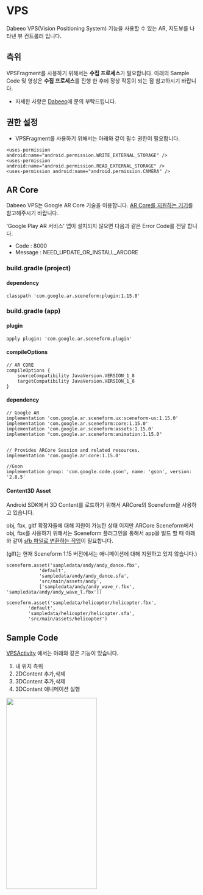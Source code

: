 # VPS
Dabeeo VPS(Vision Positioning System) 기능을 사용할 수 있는 AR, 지도뷰를 나타낸 뷰 컨트롤러 입니다.

## 측위
VPSFragment를 사용하기 위해서는 **수집 프로세스**가 필요합니다.
아래의 Sample Code 및 영상은 **수집 프로세스**를 진행 한 후에 정상 작동이 되는 점 참고하시기 바랍니다.

* 자세한 사항은 [Dabeeo](https://www.dabeeo.com/ko/contact/)에 문의 부탁드립니다.

## 권한 설정
* VPSFragment를 사용하기 위해서는 아래와 같이 필수 권한이 필요합니다.

```android
<uses-permission android:name="android.permission.WRITE_EXTERNAL_STORAGE" />
<uses-permission android:name="android.permission.READ_EXTERNAL_STORAGE" />
<uses-permission android:name="android.permission.CAMERA" />
```

## AR Core
Dabeeo VPS는 Google AR Core 기술을 이용합니다.
[AR Core를 지원하는 기기](https://developers.google.com/ar/discover/supported-devices)를 참고해주시기 바랍니다.

'Google Play AR 서비스' 앱이 설치되지 않으면 다음과 같은 Error Code를 전달 합니다.

* Code : 8000
* Message : NEED_UPDATE_OR_INSTALL_ARCORE	

### build.gradle (project)
#### dependency
```
classpath 'com.google.ar.sceneform:plugin:1.15.0'
```

### build.gradle (app)

#### plugin
```
apply plugin: 'com.google.ar.sceneform.plugin'
```

#### compileOptions
```
// AR CORE
compileOptions {
    sourceCompatibility JavaVersion.VERSION_1_8
    targetCompatibility JavaVersion.VERSION_1_8
}
```

#### dependency
```
// Google AR
implementation 'com.google.ar.sceneform.ux:sceneform-ux:1.15.0'
implementation 'com.google.ar.sceneform:core:1.15.0'
implementation 'com.google.ar.sceneform:assets:1.15.0'
implementation "com.google.ar.sceneform:animation:1.15.0"


// Provides ARCore Session and related resources.
implementation 'com.google.ar:core:1.15.0'

//Gson
implementation group: 'com.google.code.gson', name: 'gson', version: '2.8.5'

```

#### Content3D Asset

Android SDK에서 3D Content를 로드하기 위해서 ARCore의 Sceneform을 사용하고 있습니다.

obj, fbx, gltf 확장자들에 대해 지원이 가능한 상태 이지만 ARCore Sceneform에서 obj, fbx를 사용하기 위해서는
Sceneform 플러그인을 통해서 app을 빌드 할 때 아래와 같이 [sfb 파일로 변환하는 작업](https://developers.google.com/sceneform/develop/import-assets)이 필요합니다.

(glft는 현재 Sceneform 1.15 버전에서는 애니메이션에 대해 지원하고 있지 않습니다.)

```
sceneform.asset('sampledata/andy/andy_dance.fbx',
            'default',
            'sampledata/andy/andy_dance.sfa',
            'src/main/assets/andy',
            ['sampledata/andy/andy_wave_r.fbx', 'sampledata/andy/andy_wave_l.fbx'])

sceneform.asset('sampledata/helicopter/helicopter.fbx',
        'default',
        'sampledata/helicopter/helicopter.sfa',
        'src/main/assets/helicopter')
```


## Sample Code
[VPSActivity](./VPSActivity.kt) 에서는 아래와 같은 기능이 있습니다.

1. 내 위치 측위
2. 2DContent 추가,삭제
3. 3DContent 추가,삭제
4. 3DContent 애니메이션 실행

<img src="sample.gif" width="236.5" height="500" />